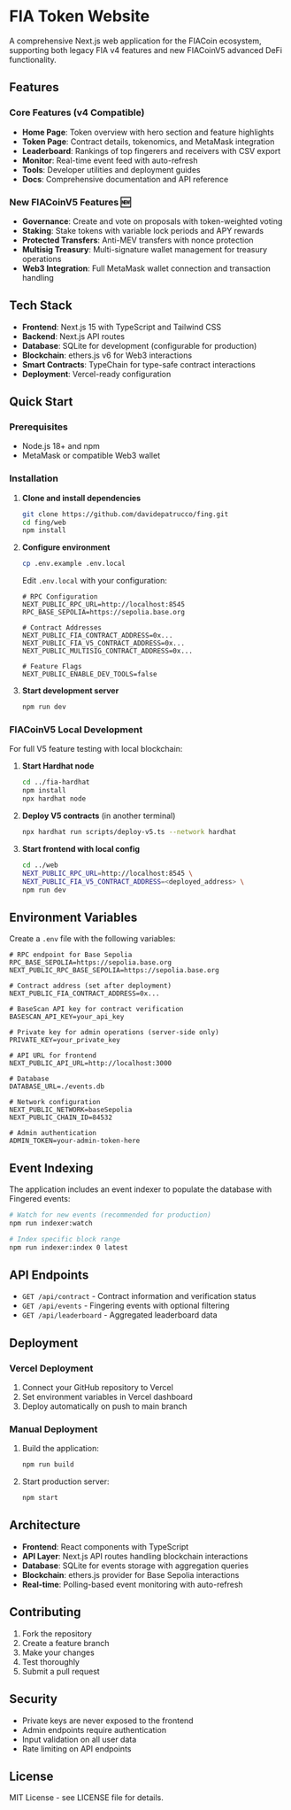 # FIA Token Website

A comprehensive Next.js web application for the FIACoin ecosystem, supporting both legacy FIA v4 features and new FIACoinV5 advanced DeFi functionality.

## Features

### Core Features (v4 Compatible)
- **Home Page**: Token overview with hero section and feature highlights
- **Token Page**: Contract details, tokenomics, and MetaMask integration
- **Leaderboard**: Rankings of top fingerers and receivers with CSV export
- **Monitor**: Real-time event feed with auto-refresh
- **Tools**: Developer utilities and deployment guides
- **Docs**: Comprehensive documentation and API reference

### New FIACoinV5 Features 🆕
- **Governance**: Create and vote on proposals with token-weighted voting
- **Staking**: Stake tokens with variable lock periods and APY rewards
- **Protected Transfers**: Anti-MEV transfers with nonce protection
- **Multisig Treasury**: Multi-signature wallet management for treasury operations
- **Web3 Integration**: Full MetaMask wallet connection and transaction handling

## Tech Stack

- **Frontend**: Next.js 15 with TypeScript and Tailwind CSS
- **Backend**: Next.js API routes
- **Database**: SQLite for development (configurable for production)
- **Blockchain**: ethers.js v6 for Web3 interactions
- **Smart Contracts**: TypeChain for type-safe contract interactions
- **Deployment**: Vercel-ready configuration

## Quick Start

### Prerequisites
- Node.js 18+ and npm
- MetaMask or compatible Web3 wallet

### Installation

1. **Clone and install dependencies**
   ```bash
   git clone https://github.com/davidepatrucco/fing.git
   cd fing/web
   npm install
   ```

2. **Configure environment**
   ```bash
   cp .env.example .env.local
   ```
   
   Edit `.env.local` with your configuration:
   ```env
   # RPC Configuration
   NEXT_PUBLIC_RPC_URL=http://localhost:8545
   RPC_BASE_SEPOLIA=https://sepolia.base.org
   
   # Contract Addresses
   NEXT_PUBLIC_FIA_CONTRACT_ADDRESS=0x...
   NEXT_PUBLIC_FIA_V5_CONTRACT_ADDRESS=0x...
   NEXT_PUBLIC_MULTISIG_CONTRACT_ADDRESS=0x...
   
   # Feature Flags
   NEXT_PUBLIC_ENABLE_DEV_TOOLS=false
   ```

3. **Start development server**
   ```bash
   npm run dev
   ```

### FIACoinV5 Local Development

For full V5 feature testing with local blockchain:

1. **Start Hardhat node**
   ```bash
   cd ../fia-hardhat
   npm install
   npx hardhat node
   ```

2. **Deploy V5 contracts** (in another terminal)
   ```bash
   npx hardhat run scripts/deploy-v5.ts --network hardhat
   ```

3. **Start frontend with local config**
   ```bash
   cd ../web
   NEXT_PUBLIC_RPC_URL=http://localhost:8545 \
   NEXT_PUBLIC_FIA_V5_CONTRACT_ADDRESS=<deployed_address> \
   npm run dev
   ```

## Environment Variables

Create a `.env` file with the following variables:

```env
# RPC endpoint for Base Sepolia
RPC_BASE_SEPOLIA=https://sepolia.base.org
NEXT_PUBLIC_RPC_BASE_SEPOLIA=https://sepolia.base.org

# Contract address (set after deployment)
NEXT_PUBLIC_FIA_CONTRACT_ADDRESS=0x...

# BaseScan API key for contract verification
BASESCAN_API_KEY=your_api_key

# Private key for admin operations (server-side only)
PRIVATE_KEY=your_private_key

# API URL for frontend
NEXT_PUBLIC_API_URL=http://localhost:3000

# Database
DATABASE_URL=./events.db

# Network configuration
NEXT_PUBLIC_NETWORK=baseSepolia
NEXT_PUBLIC_CHAIN_ID=84532

# Admin authentication
ADMIN_TOKEN=your-admin-token-here
```

## Event Indexing

The application includes an event indexer to populate the database with Fingered events:

```bash
# Watch for new events (recommended for production)
npm run indexer:watch

# Index specific block range
npm run indexer:index 0 latest
```

## API Endpoints

- `GET /api/contract` - Contract information and verification status
- `GET /api/events` - Fingering events with optional filtering
- `GET /api/leaderboard` - Aggregated leaderboard data

## Deployment

### Vercel Deployment

1. Connect your GitHub repository to Vercel
2. Set environment variables in Vercel dashboard
3. Deploy automatically on push to main branch

### Manual Deployment

1. Build the application:
   ```bash
   npm run build
   ```

2. Start production server:
   ```bash
   npm start
   ```

## Architecture

- **Frontend**: React components with TypeScript
- **API Layer**: Next.js API routes handling blockchain interactions
- **Database**: SQLite for events storage with aggregation queries
- **Blockchain**: ethers.js provider for Base Sepolia interactions
- **Real-time**: Polling-based event monitoring with auto-refresh

## Contributing

1. Fork the repository
2. Create a feature branch
3. Make your changes
4. Test thoroughly
5. Submit a pull request

## Security

- Private keys are never exposed to the frontend
- Admin endpoints require authentication
- Input validation on all user data
- Rate limiting on API endpoints

## License

MIT License - see LICENSE file for details.
